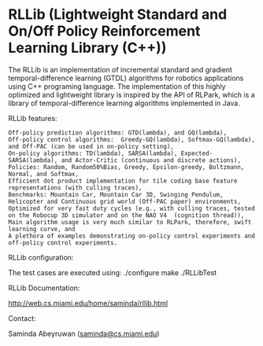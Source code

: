 RLLib (Lightweight Standard and On/Off Policy Reinforcement Learning Library (C++))
=====

The RLLib is an implementation of incremental standard and gradient temporal-difference learning (GTDL) algorithms  for robotics applications using C++ programing language. The implementation of this highly optimized and lightweight library is inspired by the API of RLPark, which is a library of temporal-difference learning algorithms implemented in Java. 

RLLib features:

    Off-policy prediction algorithms: GTD(lambda), and GQ(lambda),
    Off-policy control algorithms:  Greedy-GQ(lambda), Softmax-GQ(lambda), and Off-PAC (can be used in on-policy setting),
    On-policy algorithms: TD(lambda), SARSA(lambda), Expected-SARSA(lambda), and Actor-Critic (continuous and discrete actions), 
    Policies: Random, Random50%Bias, Greedy, Epsilon-greedy, Boltzmann, Normal, and Softmax,
    Efficient dot product implementation for tile coding base feature representations (with culling traces),
    Benchmarks: Mountain Car, Mountain Car 3D, Swinging Pendulum, Helicopter and Continuous grid world (Off-PAC paper) environments,
    Optimized for very fast duty cycles (e.g., with culling traces, tested on the Robocup 3D simulator and on the NAO V4  (cognition thread)), 
    Main algorithm usage is very much similar to RLPark, therefore, swift learning curve, and
    A plethora of examples demonstrating on-policy control experiments and off-policy control experiments.

RLLib configuration:

   The test cases are executed using:
   ./configure
   make
   ./RLLibTest

RLLib Documentation: 
   
   http://web.cs.miami.edu/home/saminda/rllib.html

Contact:

   Saminda Abeyruwan (saminda@cs.miami.edu)


